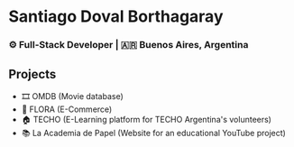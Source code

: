 # Santiago Doval Borthagaray
### ⚙️ Full-Stack Developer | 🇦🇷 Buenos Aires, Argentina 

## Projects
- 🎞️ OMDB (Movie database)
- 🌱 FLORA (E-Commerce)
- 🏠 TECHO (E-Learning platform for TECHO Argentina's volunteers)
- 📚 La Academia de Papel (Website for an educational YouTube project)
